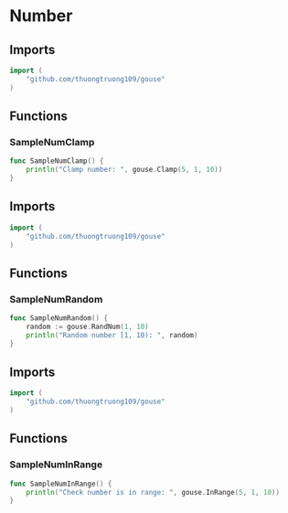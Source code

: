# Number

## Imports

```go
import (
	"github.com/thuongtruong109/gouse"
)
```
## Functions


### SampleNumClamp

```go
func SampleNumClamp() {
	println("Clamp number: ", gouse.Clamp(5, 1, 10))
}
```
## Imports

```go
import (
	"github.com/thuongtruong109/gouse"
)
```
## Functions


### SampleNumRandom

```go
func SampleNumRandom() {
	random := gouse.RandNum(1, 10)
	println("Random number [1, 10): ", random)
}
```
## Imports

```go
import (
	"github.com/thuongtruong109/gouse"
)
```
## Functions


### SampleNumInRange

```go
func SampleNumInRange() {
	println("Check number is in range: ", gouse.InRange(5, 1, 10))
}
```
